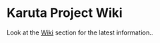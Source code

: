 # Karuta Project Wiki

Look at the [Wiki](https://github.com/karutaproject/Karuta-Project-Wiki/wiki) section for the latest information..
